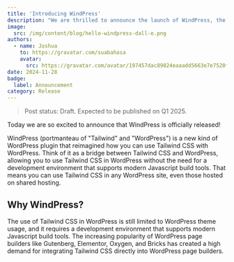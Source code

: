 ```yaml
---
title: 'Introducing WindPress'
description: "We are thrilled to announce the launch of WindPress, the new way to use Tailwind CSS with WordPress."
image:
  src: /img/content/blog/hello-windpress-dall-e.png
authors:
  - name: Joshua
    to: https://gravatar.com/suabahasa
    avatar:
      src: https://gravatar.com/avatar/197457dac89024eaaadd5663e7e7520f?size=256
date: 2024-11-28
badge:
  label: Announcement
category: Release
---
```


> Post status: Draft. Expected to be published on Q1 2025.

Today we are so excited to announce that WindPress is officially released!

WindPress (portmanteau of "Tailwind" and "WordPress") is a new kind of WordPress plugin that reimagined how you can use Tailwind CSS with WordPress. Think of it as a bridge between Tailwind CSS and WordPress, allowing you to use Tailwind CSS in WordPress without the need for a development environment that supports modern Javascript build tools. That means you can use Tailwind CSS in any WordPress site, even those hosted on shared hosting.

## Why WindPress?

The use of Tailwind CSS in WordPress is still limited to WordPress theme usage, and it requires a development environment that supports modern Javascript build tools. The increasing popularity of WordPress page builders like Gutenberg, Elementor, Oxygen, and Bricks has created a high demand for integrating Tailwind CSS directly into WordPress page builders.





<!-- ## Acknowledgement -->